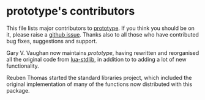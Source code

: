 # prototype's contributors

This file lists major contributors to [prototype][]. If you think you
should be on it, please raise a [github issue][]. Thanks also to all
those who have contributed bug fixes, suggestions and support.

Gary V. Vaughan now maintains _prototype_, having rewritten and
reorganised all the original code from [lua-stdlib][], in addition to
to adding a lot of new functionality.

Reuben Thomas started the standard libraries project, which included the
original implementation of many of the functions now distributed with
this package.

[github issue]: https://github.com/lua-stdlib/prototype/issues
[lua-stdlib]: https://github.com/lua-stdlib/lua-stdlib
[prototype]: https://github.com/lua-stdlib/prototype
